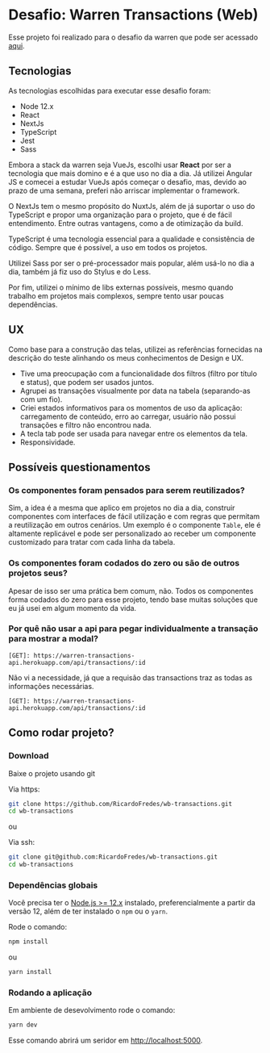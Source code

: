 # Desafio: Warren Transactions (Web)
Esse projeto foi realizado para o desafio da warren que pode ser acessado [aqui](https://github.com/warrenbrasil/desafio-warren-web).

## Tecnologias
As tecnologias escolhidas para executar esse desafio foram:

- Node 12.x
- React
- NextJs
- TypeScript
- Jest
- Sass

Embora a stack da warren seja VueJs, escolhi usar **React** por ser a tecnologia que mais domino e é a que uso no dia a dia. Já utilizei Angular JS e comecei a estudar VueJs após começar o desafio, mas, devido ao prazo de uma semana, preferi não arriscar implementar o framework.

O NextJs tem o mesmo propósito do NuxtJs, além de já suportar o uso do TypeScript e propor uma organização para o projeto, que é de fácil entendimento. Entre outras vantagens, como a de otimização da build.

TypeScript é uma tecnologia essencial para a qualidade e consistência de código. Sempre que é possível, a uso em todos os projetos.

Utilizei Sass por ser o pré-processador mais popular, além usá-lo no dia a dia, também já fiz uso do Stylus e do Less.

Por fim, utilizei o mínimo de libs externas possíveis, mesmo quando trabalho em projetos mais complexos, sempre tento usar poucas dependências.

## UX
Como base para a construção das telas, utilizei as referências fornecidas na descrição do teste alinhando os meus conhecimentos de Design e UX. 
- Tive uma preocupação com a funcionalidade dos filtros (filtro por título e status), que podem ser usados juntos.
- Agrupei as transações visualmente por data na tabela (separando-as com um fio).
- Criei estados informativos para os momentos de uso da aplicação: carregamento de conteúdo, erro ao carregar, usuário não possui transações e filtro não encontrou nada.
- A tecla tab pode ser usada para navegar entre os elementos da tela.
- Responsividade.

## Possíveis questionamentos

### Os componentes foram pensados para serem reutilizados?
Sim, a idea é a mesma que aplico em projetos no dia a dia, construir componentes com interfaces de fácil utilização e com regras que permitam a reutilização em outros cenários. Um exemplo é o componente `Table`, ele é altamente replicável e pode ser personalizado ao receber um componente customizado para tratar com cada linha da tabela.

### Os componentes foram codados do zero ou são de outros projetos seus?
Apesar de isso ser uma prática bem comum, não. Todos os componentes forma codados do zero para esse projeto, tendo base muitas soluções que eu já usei em algum momento da vida.

### Por quê não usar a api para pegar individualmente a transação para mostrar a modal?
```
[GET]: https://warren-transactions-api.herokuapp.com/api/transactions/:id
```
Não vi a necessidade, já que a requisão das transactions traz as todas as informações necessárias.
```
[GET]: https://warren-transactions-api.herokuapp.com/api/transactions/:id
```

## Como rodar projeto?

### Download
Baixe o projeto usando git

Via https:
```bash
git clone https://github.com/RicardoFredes/wb-transactions.git
cd wb-transactions
```

ou

Via ssh:
```bash
git clone git@github.com:RicardoFredes/wb-transactions.git
cd wb-transactions
```

### Dependências globais
Você precisa ter o [Node.js >= 12.x](https://nodejs.org/) instalado, preferencialmente a partir da versão 12, além de ter instalado o `npm` ou o `yarn`.

Rode o comando:

```bash
npm install
```

ou

```bash
yarn install
```

### Rodando a aplicação
Em ambiente de desevolvimento rode o comando:

```bash
yarn dev
```
Esse comando abrirá um seridor em [http://localhost:5000](http://localhost:5000).
